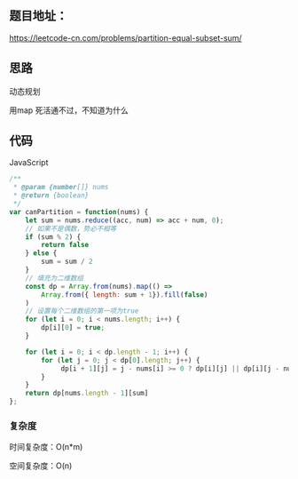 ## 题目地址：

https://leetcode-cn.com/problems/partition-equal-subset-sum/



## 思路

动态规划

用map 死活通不过，不知道为什么



## 代码

JavaScript

```javascript
/**
 * @param {number[]} nums
 * @return {boolean}
 */
var canPartition = function(nums) {
    let sum = nums.reduce((acc, num) => acc + num, 0);
    // 如果不是偶数，势必不相等
    if (sum % 2) {
        return false
    } else {
        sum = sum / 2
    }
    // 填充为二维数组
    const dp = Array.from(nums).map(() => 
        Array.from({ length: sum + 1}).fill(false)
    )
    // 设置每个二维数组的第一项为true
    for (let i = 0; i < nums.length; i++) {
        dp[i][0] = true;
    }

    for (let i = 0; i < dp.length - 1; i++) {
        for (let j = 0; j < dp[0].length; j++) {
             dp[i + 1][j] = j - nums[i] >= 0 ? dp[i][j] || dp[i][j - nums[i]] : dp[i][j]; 
        }
    }
    return dp[nums.length - 1][sum]
};
```



### 复杂度

时间复杂度：O(n*m)

空间复杂度：O(n)